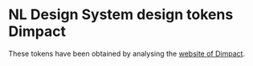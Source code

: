 # NL Design System design tokens Dimpact

These tokens have been obtained by analysing the [website of Dimpact](https://www.dimpact.nl/).
